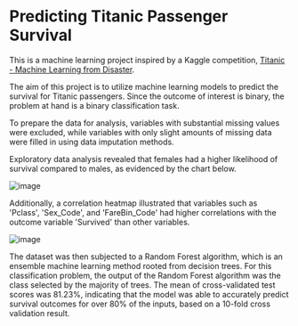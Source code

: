# Predicting Titanic Passenger Survival

This is a machine learning project inspired by a Kaggle competition, [Titanic - Machine Learning from Disaster](https://www.kaggle.com/competitions/titanic).

The aim of this project is to utilize machine learning models to predict the survival for Titanic passengers. Since the outcome of interest is binary, the problem at hand is a binary classification task.

To prepare the data for analysis, variables with substantial missing values were excluded, while variables with only slight amounts of missing data were filled in using data imputation methods.

Exploratory data analysis revealed that females had a higher likelihood of survival compared to males, as evidenced by the chart below.

![image](https://user-images.githubusercontent.com/25331292/227840555-210409cd-aadd-4551-a9cf-3f8abcd7d39f.png)

Additionally, a correlation heatmap illustrated that variables such as 'Pclass', 'Sex_Code', and 'FareBin_Code' had higher correlations with the outcome variable 'Survived' than other variables.

![image](https://user-images.githubusercontent.com/25331292/227841015-26cc561a-1479-461c-9e3d-58a6faac7e38.png)

The dataset was then subjected to a Random Forest algorithm, which is an ensemble machine learning method rooted from decision trees. For this classification problem, the output of the Random Forest algorithm was the class selected by the majority of trees. The mean of cross-validated test scores was 81.23%, indicating that the model was able to accurately predict survival outcomes for over 80% of the inputs, based on a 10-fold cross validation result.
